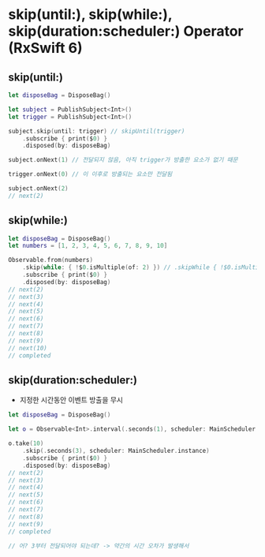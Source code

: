 # skip(until:), skip(while:), skip(duration:scheduler:) Operator (RxSwift 6)

## skip(until:)

```swift
let disposeBag = DisposeBag()

let subject = PublishSubject<Int>()
let trigger = PublishSubject<Int>()

subject.skip(until: trigger) // skipUntil(trigger)
    .subscribe { print($0) }
    .disposed(by: disposeBag)

subject.onNext(1) // 전달되지 않음, 아직 trigger가 방출한 요소가 없기 때문

trigger.onNext(0) // 이 이후로 방출되는 요소만 전달됨

subject.onNext(2)
// next(2)
```

## skip(while:)

```swift
let disposeBag = DisposeBag()
let numbers = [1, 2, 3, 4, 5, 6, 7, 8, 9, 10]

Observable.from(numbers)
    .skip(while: { !$0.isMultiple(of: 2) }) // .skipWhile { !$0.isMultiple(of: 2) }
    .subscribe { print($0) }
    .disposed(by: disposeBag)
// next(2)
// next(3)
// next(4)
// next(5)
// next(6)
// next(7)
// next(8)
// next(9)
// next(10)
// completed
```

## skip(duration:scheduler:)

- 지정한 시간동안 이벤트 방출을 무시

```swift
let disposeBag = DisposeBag()

let o = Observable<Int>.interval(.seconds(1), scheduler: MainScheduler.instance)

o.take(10)
    .skip(.seconds(3), scheduler: MainScheduler.instance)
    .subscribe { print($0) }
    .disposed(by: disposeBag)
// next(2)
// next(3)
// next(4)
// next(5)
// next(6)
// next(7)
// next(8)
// next(9)
// completed

// 어? 3부터 전달되어야 되는데? -> 약간의 시간 오차가 발생해서
```
